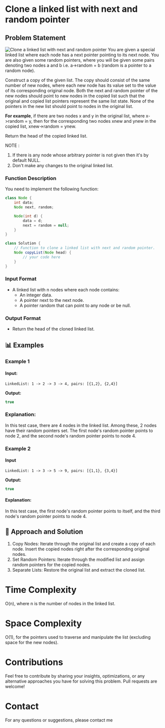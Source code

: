 # Clone a linked list with next and random pointer

## Problem Statement

![Clone a linked list with next and random pointer](https://contribute.geeksforgeeks.org/wp-content/uploads/clone.jpg)
You are given a special linked list where each node has a next pointer pointing to its next node. You are also given some random pointers, where you will be given some pairs denoting two nodes a and b i.e. a->random = b (random is a pointer to a random node).

Construct a copy of the given list. The copy should consist of the same number of new nodes, where each new node has its value set to the value of its corresponding original node. Both the next and random pointer of the new nodes should point to new nodes in the copied list such that the original and copied list pointers represent the same list state. None of the pointers in the new list should point to nodes in the original list.

**For example**, if there are two nodes x and y in the original list, where x->random = y, then for the corresponding two nodes xnew and ynew in the copied list, xnew->random = ynew.

Return the head of the copied linked list.

NOTE :

1. If there is any node whose arbitrary pointer is not given then it's by default NULL.
2. Don't make any changes to the original linked list.

### Function Description

You need to implement the following function:

```java
class Node {
    int data;
    Node next, random;

    Node(int d) {
        data = d;
        next = random = null;
    }
}

class Solution {
    // Function to clone a linked list with next and random pointer.
    Node copyList(Node head) {
        // your code here
    }
}
```

### **Input Format**

- A linked list with n nodes where each node contains:
  - An integer data.
  - A pointer next to the next node.
  - A pointer random that can point to any node or be null.

### **Output Format**

- Return the head of the cloned linked list.

## 📊 Examples

### Example 1

#### Input:

```
LinkedList: 1 -> 2 -> 3 -> 4, pairs: [{1,2}, {2,4}]
```

**Output:**

```java
true
```

### Explanation:

In this test case, there are 4 nodes in the linked list. Among these, 2 nodes have their random pointers set. The first node's random pointer points to node 2, and the second node's random pointer points to node 4.

### Example 2

#### Input

```
LinkedList: 1 -> 3 -> 5 -> 9, pairs: [{1,1}, {3,4}]
```

**Output:**

```java
true
```

#### Explanation:

In this test case, the first node's random pointer points to itself, and the third node's random pointer points to node 4.

## 🧠 Approach and Solution

1. Copy Nodes: Iterate through the original list and create a copy of each node. Insert the copied nodes right after the corresponding original nodes.
2. Set Random Pointers: Iterate through the modified list and assign random pointers for the copied nodes.
3. Separate Lists: Restore the original list and extract the cloned list.

# Time Complexity

O(n), where n is the number of nodes in the linked list.

# Space Complexity

O(1), for the pointers used to traverse and manipulate the list (excluding space for the new nodes).

# Contributions

Feel free to contribute by sharing your insights, optimizations, or any alternative approaches you have for solving this problem. Pull requests are welcome!

# Contact

For any questions or suggestions, please contact me
